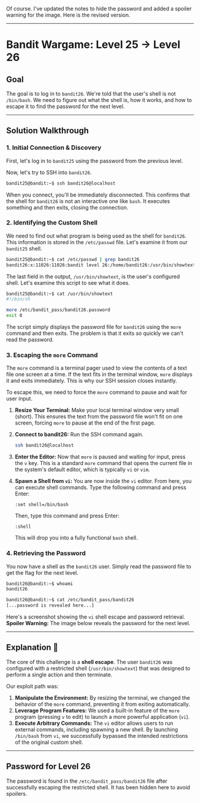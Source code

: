 Of course. I've updated the notes to hide the password and added a spoiler warning for the image. Here is the revised version.

-----

# Bandit Wargame: Level 25 → Level 26

## Goal

The goal is to log in to `bandit26`. We're told that the user's shell is not `/bin/bash`. We need to figure out what the shell is, how it works, and how to escape it to find the password for the next level.

-----

## Solution Walkthrough

### 1\. Initial Connection & Discovery

First, let's log in to `bandit25` using the password from the previous level.

Now, let's try to SSH into `bandit26`.

```bash
bandit25@bandit:~$ ssh bandit26@localhost
```

When you connect, you'll be immediately disconnected. This confirms that the shell for `bandit26` is not an interactive one like `bash`. It executes something and then exits, closing the connection.

### 2\. Identifying the Custom Shell

We need to find out what program is being used as the shell for `bandit26`. This information is stored in the `/etc/passwd` file. Let's examine it from our `bandit25` shell.

```bash
bandit25@bandit:~$ cat /etc/passwd | grep bandit26
bandit26:x:11026:11026:bandit level 26:/home/bandit26:/usr/bin/showtext
```

The last field in the output, `/usr/bin/showtext`, is the user's configured shell. Let's examine this script to see what it does.

```bash
bandit25@bandit:~$ cat /usr/bin/showtext
#!/bin/sh

more /etc/bandit_pass/bandit26.password
exit 0
```

The script simply displays the password file for `bandit26` using the `more` command and then exits. The problem is that it exits so quickly we can't read the password.

### 3\. Escaping the `more` Command

The `more` command is a terminal pager used to view the contents of a text file one screen at a time. If the text fits in the terminal window, `more` displays it and exits immediately. This is why our SSH session closes instantly.

To escape this, we need to force the `more` command to pause and wait for user input.

1.  **Resize Your Terminal:** Make your local terminal window very small (short). This ensures the text from the password file won't fit on one screen, forcing `more` to pause at the end of the first page.

2.  **Connect to bandit26:** Run the SSH command again.

    ```bash
    ssh bandit26@localhost
    ```

3.  **Enter the Editor:** Now that `more` is paused and waiting for input, press the `v` key. This is a standard `more` command that opens the current file in the system's default editor, which is typically `vi` or `vim`.

4.  **Spawn a Shell from `vi`:** You are now inside the `vi` editor. From here, you can execute shell commands. Type the following command and press Enter:

    ```vim
    :set shell=/bin/bash
    ```

    Then, type this command and press Enter:

    ```vim
    :shell
    ```

    This will drop you into a fully functional `bash` shell.

### 4\. Retrieving the Password

You now have a shell as the `bandit26` user. Simply read the password file to get the flag for the next level.

```bash
bandit26@bandit:~$ whoami
bandit26

bandit26@bandit:~$ cat /etc/bandit_pass/bandit26
[...password is revealed here...]
```

Here's a screenshot showing the `vi` shell escape and password retrieval.
**Spoiler Warning:** The image below reveals the password for the next level.

-----

## Explanation 🧐

The core of this challenge is a **shell escape**. The user `bandit26` was configured with a restricted shell (`/usr/bin/showtext`) that was designed to perform a single action and then terminate.

Our exploit path was:

1.  **Manipulate the Environment:** By resizing the terminal, we changed the behavior of the `more` command, preventing it from exiting automatically.
2.  **Leverage Program Features:** We used a built-in feature of the `more` program (pressing `v` to edit) to launch a more powerful application (`vi`).
3.  **Execute Arbitrary Commands:** The `vi` editor allows users to run external commands, including spawning a new shell. By launching `/bin/bash` from `vi`, we successfully bypassed the intended restrictions of the original custom shell.

-----

## Password for Level 26

The password is found in the `/etc/bandit_pass/bandit26` file after successfully escaping the restricted shell. It has been hidden here to avoid spoilers.
